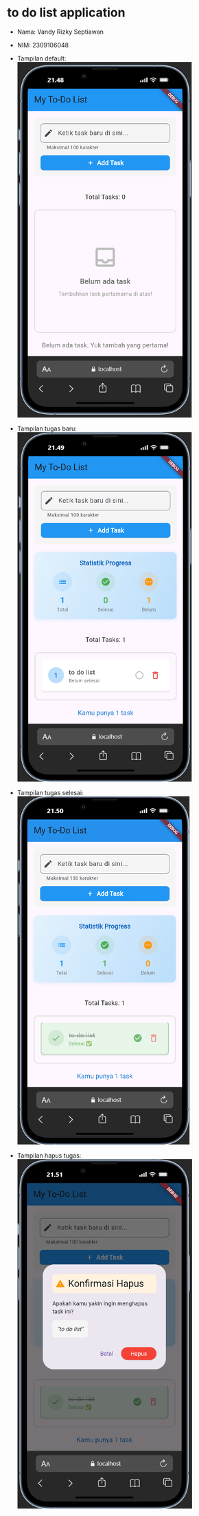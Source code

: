 # to do list application

- Nama: Vandy Rizky Septiawan
- NIM: 2309106048

- Tampilan default:
![alt](documentation/default.png)
- Tampilan tugas baru:
![alt](documentation/newTask.png)
- Tampilan tugas selesai:
![alt](documentation/taskDone.png)
- Tampilan hapus tugas:
![alt](documentation/deleteTask.png)


